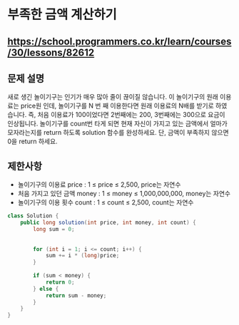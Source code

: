 # 부족한 금액 계산하기
https://school.programmers.co.kr/learn/courses/30/lessons/82612
---
## 문제 설명
새로 생긴 놀이기구는 인기가 매우 많아 줄이 끊이질 않습니다. 이 놀이기구의 원래 이용료는 price원 인데, 놀이기구를 N 번 째 이용한다면 원래 이용료의 N배를 받기로 하였습니다. 즉, 처음 이용료가 100이었다면 2번째에는 200, 3번째에는 300으로 요금이 인상됩니다.
놀이기구를 count번 타게 되면 현재 자신이 가지고 있는 금액에서 얼마가 모자라는지를 return 하도록 solution 함수를 완성하세요.
단, 금액이 부족하지 않으면 0을 return 하세요.

## 제한사항
+ 놀이기구의 이용료 price : 1 ≤ price ≤ 2,500, price는 자연수
+ 처음 가지고 있던 금액 money : 1 ≤ money ≤ 1,000,000,000, money는 자연수
+ 놀이기구의 이용 횟수 count : 1 ≤ count ≤ 2,500, count는 자연수
```java
class Solution {
    public long solution(int price, int money, int count) {
        long sum = 0;
        
        
        for (int i = 1; i <= count; i++) {
            sum += i * (long)price;
        }
        
        if (sum < money) {
            return 0;
        } else {
            return sum - money;
        }
    }
}
```